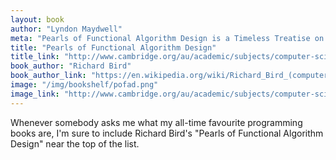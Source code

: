 ```yaml
---
layout: book
author: "Lyndon Maydwell"
meta: "Pearls of Functional Algorithm Design is a Timeless Treatise on Equational Reasoning."
title: "Pearls of Functional Algorithm Design"
title_link: "http://www.cambridge.org/au/academic/subjects/computer-science/programming-languages-and-applied-logic/pearls-functional-algorithm-design"
book_author: "Richard Bird"
book_author_link: "https://en.wikipedia.org/wiki/Richard_Bird_(computer_scientist)"
image: "/img/bookshelf/pofad.png"
image_link: "http://www.cambridge.org/au/academic/subjects/computer-science/programming-languages-and-applied-logic/pearls-functional-algorithm-design"
---
```


Whenever somebody asks me what my all-time favourite programming books are,
I'm sure to include Richard Bird's "Pearls of Functional Algorithm Design" near
the top of the list.
